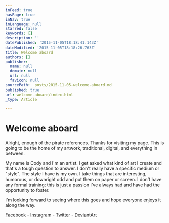 ```yaml
---
inFeed: true
hasPage: true
inNav: true
inLanguage: null
starred: false
keywords: []
description: ''
datePublished: '2015-11-05T18:18:41.143Z'
dateModified: '2015-11-05T18:18:26.763Z'
title: Welcome aboard
authors: []
publisher:
  name: null
  domain: null
  url: null
  favicon: null
sourcePath: _posts/2015-11-05-welcome-aboard.md
published: true
url: welcome-aboard/index.html
_type: Article

---
```

# Welcome aboard

Alright, enough of the pirate references. Thanks for visiting my page. This is going to be the home of my artwork, traditional, digital, and everything in between.

My name is Cody and I'm an artist. I get asked what kind of art I create and that's a tough question to answer. I don't really have a specific medium or "style". The style I have is my own. I take things that are interesting, humorous, or downright odd and put them on paper or screen. I don't have any formal training; this is just a passion I've always had and have had the opportunity to foster.

I'm looking forward to seeing where this goes and hope everyone enjoys it along the way.

[Facebook][0] - [Instagram][1] - [Twitter][2] - [DeviantArt][3]

[0]: https://www.facebook.com/cptnrotgutredbeard
[1]: https://instagram.com/cptn_rotgut_redbeard/
[2]: https://twitter.com/Cptn_Red
[3]: http://rotgutredbeard.deviantart.com/